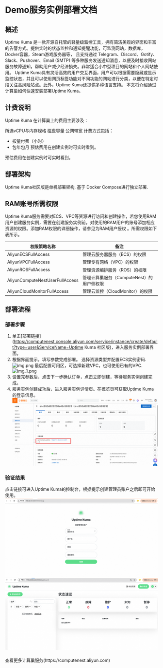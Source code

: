 # Demo服务实例部署文档

## 概述


Uptime Kuma 是一款开源自托管的轻量级监控工具，拥有简洁美观的界面和丰富的告警方式。提供实时的状态监控和通知提醒功能，可监测网站，数据库，Docker容器，Steam游戏服务器等，
且支持通过 Telegram、Discord、Gotify、Slack、Pushover、Email (SMTP) 等多种服务发送通知消息，以便及时接收网站服务故障通知，帮助用户减少经济损失。非常适合小中型项目的网站和个人网站使用。
Uptime Kuma具有灵活高效的用户交互界面，用户可以根据需要隐藏或显示监控状态，并且可以使用网页标签功能对不同功能的网站进行分类，以便在特定时段关注高风险站点。此外，Uptime Kuma还提供多种语言支持。
本文将介绍通过计算巢如何快速安装部署Uptime Kuma。


## 计费说明

Uptime Kuma 在计算巢上的费用主要涉及：

所选vCPU与内存规格 磁盘容量 公网带宽 计费方式包括：

- 按量付费（小时）
- 包年包月 预估费用在创建实例时可实时看到。

预估费用在创建实例时可实时看到。

## 部署架构

Uptime Kuma社区版是单机部署架构, 基于 Docker Compose进行独立部署.

## RAM账号所需权限

Uptime Kuma服务需要对ECS、VPC等资源进行访问和创建操作，若您使用RAM用户创建服务实例，需要在创建服务实例前，对使用的RAM用户的账号添加相应资源的权限。添加RAM权限的详细操作，请参见为RAM用户授权 。所需权限如下表所示。

| 权限策略名称                          | 备注                         |
|---------------------------------|----------------------------|
| AliyunECSFullAccess             | 管理云服务器服务（ECS）的权限           |
| AliyunVPCFullAccess             | 管理专有网络（VPC）的权限             |
| AliyunROSFullAccess             | 管理资源编排服务（ROS）的权限           |
| AliyunComputeNestUserFullAccess | 管理计算巢服务（ComputeNest）的用户侧权限 |
| AliyunCloudMonitorFullAccess    | 管理云监控（CloudMonitor）的权限     |


## 部署流程

### 部署步骤
1. 单击[部署链接](https://computenest.console.aliyun.com/service/instance/create/default?type=user&ServiceName=Uptime Kuma 社区版)，进入服务实例部署界面。
2. 根据界面提示，填写参数完成部署。
   选择资源类型并配置ECS实例密码.
   ![img.png](img.jpg)
   最后配置可用区，可选择新建VPC，也可使用已有的VPC.
   ![img_1.png](img1.png)
3. 设置完参数后，点击下一步确认订单，点击立即创建，等待服务实例创建完成。
4. 服务实例创建成功后，进入服务实例详情页。在概览页可获取Uptime Kuma的登录信息。
   ![img_2.png](img_2.png)
### 验证结果

点击链接可进入Uptime Kuma的控制台，根据提示创建管理员账户之后即可开始使用。
![img_3.png](img_3.png)
![img_4.png](img_4.png)


<div style="margin-top: 20px;">
    <footer>
        <p>查看更多计算巢服务(https://computenest.aliyun.com)</p>
    </footer>
</div>